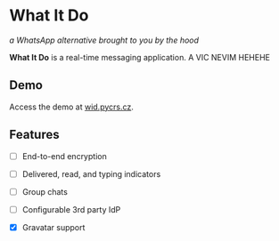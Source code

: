 # What It Do

*a WhatsApp alternative brought to you by the hood*

**What It Do** is a real-time messaging application. A VIC NEVIM HEHEHE

## Demo

Access the demo at [wid.pycrs.cz](https://wid.pycrs.cz).

## Features

- [ ] End-to-end encryption
- [ ] Delivered, read, and typing indicators
- [ ] Group chats
- [ ] Configurable 3rd party IdP
- [x] Gravatar support

